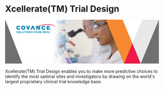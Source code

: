 #  Xcellerate(TM) Trial Design [](id=xcellerate-trial-design)



![](../../images/cropped-Covance-Labs-Scientific-Blog.jpg)

Xcellerate(TM) Trial Design enables you to make more predictive choices to identify the most optimal sites and investigators by drawing on the world's largest proprietary clinical trial knowledge base.


